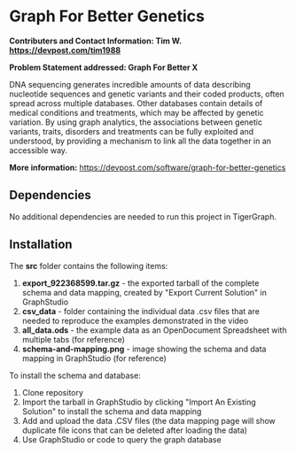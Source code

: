 # Graph For Better Genetics
**Contributers and Contact Information: Tim W. https://devpost.com/tim1988**

**Problem Statement addressed: Graph For Better X**

DNA sequencing generates incredible amounts of data describing nucleotide sequences and genetic variants and their coded products, often spread across multiple databases. Other databases contain details of medical conditions and treatments, which may be affected by genetic variation. By using graph analytics, the associations between genetic variants, traits, disorders and treatments can be fully exploited and understood, by providing a mechanism to link all the data together in an accessible way.

**More information:**
https://devpost.com/software/graph-for-better-genetics

## Dependencies

No additional dependencies are needed to run this project in TigerGraph. 

## Installation
The **src** folder contains the following items:
1. **export_922368599.tar.gz** - the exported tarball of the complete schema and data mapping, created by "Export Current Solution" in GraphStudio
2. **csv_data** - folder containing the individual data .csv files that are needed to reproduce the examples demonstrated in the video
3. **all_data.ods** - the example data as an OpenDocument Spreadsheet with multiple tabs (for reference)
4. **schema-and-mapping.png** - image showing the schema and data mapping in GraphStudio (for reference)

To install the schema and database:
1. Clone repository
2. Import the tarball in GraphStudio by clicking "Import An Existing Solution" to install the schema and data mapping
3. Add and upload the data .CSV files (the data mapping page will show duplicate file icons that can be deleted after loading the data)
4. Use GraphStudio or code to query the graph database
